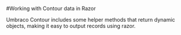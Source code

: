 #Working with Contour data in Razor

Umbraco Contour includes some helper methods that return dynamic objects, making it easy to output records using razor.

